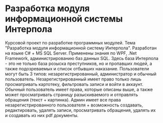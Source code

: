 # Разработка модуля информационной системы Интерпола
Курсовой проект по разработке программных модулей. Тема "Разработка модуля информационной систему Интерпола". Разработан на языке C# + MS SQL Server. Применены знания по WPF, .Net Framework, администрированию баз данных SQL. Здесь база Интерпола - это не только база розыска преступников, но и пропавших людей, а также подозреваемых и список отбывших наказание. Пользователи могут быть 3 типов: незарегистрированный, администратор и обычный пользователь. Незарегистрированный имеет право только лишь просматривать картотеку, фильтровать записи и войти в аккаунт. Обычный пользователь имеет права, которые описаны выше, а также может просматривать страницу разыскиваемого и отправлять обращения (текст + картинка). Админ имеет все права незарегистрированного пользователя + возможность создавать, редактировать, удалять записи, просматривать обращения, удалять их и создавать из них pdf документы.
